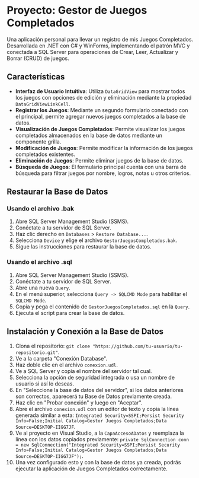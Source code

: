 # Proyecto: Gestor de Juegos Completados

Una aplicación personal para llevar un registro de mis Juegos Completados. Desarrollada en .NET con C# y WinForms, implementando el patrón MVC y conectada a SQL Server para operaciones de Crear, Leer, Actualizar y Borrar (CRUD) de juegos.

## Características
- **Interfaz de Usuario Intuitiva**: Utiliza `DataGridView` para mostrar todos los juegos con opciones de edición y eliminación mediante la propiedad `DataGridViewLinkCell`.
- **Registrar los Juegos**: Mediante un segundo formulario conectado con el principal, permite agregar nuevos juegos completados a la base de datos.
- **Visualización de Juegos Completados**: Permite visualizar los juegos completados almacenados en la base de datos mediante un componente grilla.
- **Modificación de Juegos**: Permite modificar la información de los juegos completados existentes.
- **Eliminación de Juegos**: Permite eliminar juegos de la base de datos.
- **Búsqueda de Juegos**: El formulario principal cuenta con una barra de búsqueda para filtrar juegos por nombre, logros, notas u otros criterios.

## Restaurar la Base de Datos

### Usando el archivo .bak

1. Abre SQL Server Management Studio (SSMS).
2. Conéctate a tu servidor de SQL Server.
3. Haz clic derecho en `Databases` > `Restore Database...`.
4. Selecciona `Device` y elige el archivo `GestorJuegosCompletados.bak`.
5. Sigue las instrucciones para restaurar la base de datos.

### Usando el archivo .sql

1. Abre SQL Server Management Studio (SSMS).
2. Conéctate a tu servidor de SQL Server.
3. Abre una nueva `Query`.
4. En el menú superior, selecciona `Query -> SQLCMD Mode` para habilitar el `SQLCMD Mode`.
5. Copia y pega el contenido de `GestorJuegosCompletados.sql` en la `Query`.
6. Ejecuta el script para crear la base de datos.

## Instalación y Conexión a la Base de Datos

1. Clona el repositorio: `git clone "https://github.com/tu-usuario/tu-repositorio.git"`.
2. Ve a la carpeta "Conexión Database".
3. Haz doble clic en el archivo `conexion.udl`.
4. Ve a SQL Server y copia el nombre del servidor tal cual.
5. Selecciona la opción de seguridad integrada o usa un nombre de usuario si así lo deseas.
6. En "Seleccione la base de datos del servidor", si los datos anteriores son correctos, aparecerá tu Base de Datos previamente creada.
7. Haz clic en "Probar conexión" y luego en "Aceptar".
8. Abre el archivo `conexion.udl` con un editor de texto y copia la línea generada similar a esta: `Integrated Security=SSPI;Persist Security Info=False;Initial Catalog=Gestor Juegos Completados;Data Source=DESKTOP-IIGG7JF`.
9. Ve al proyecto en Visual Studio, a la `CapaAccesoADatos` y reemplaza la línea con los datos copiados previamente: `private SqlConnection conn = new SqlConnection("Integrated Security=SSPI;Persist Security Info=False;Initial Catalog=Gestor Juegos Completados;Data Source=DESKTOP-IIGG7JF");`.
10. Una vez configurado esto y con la base de datos ya creada, podrás ejecutar la aplicación de Juegos Completados correctamente.
